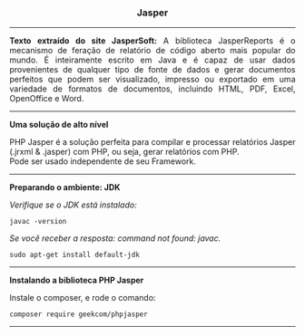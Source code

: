 <h3 align="center">Jasper</h3>

---

<p align="justify">
  <strong>Texto extraído do site JasperSoft:</strong> A biblioteca JasperReports é o mecanismo de feração de relatório de código aberto mais popular do mundo. É inteiramente escrito em Java e é capaz de usar dados provenientes de qualquer tipo de fonte de dados e gerar documentos perfeitos que podem ser visualizado, impresso ou exportado em uma variedade de formatos de documentos, incluindo HTML, PDF, Excel, OpenOffice e Word.
</p>
  
---

**Uma solução de alto nível**

<p align="justify">
  PHP Jasper é a solução perfeita para compilar e processar relatórios Jasper (.jrxml & .jasper) com PHP, ou seja, gerar relatórios com PHP. <br>
  Pode ser usado independente de seu Framework.
</p>
  
---

**Preparando o ambiente: JDK**

*Verifique se o JDK está instalado:*
```
javac -version
```

*Se você receber a resposta: command not found: javac.* <br>
```
sudo apt-get install default-jdk
```

---

**Instalando a biblioteca PHP Jasper**

Instale o composer, e rode o comando:
```
composer require geekcom/phpjasper
```

---
